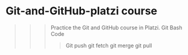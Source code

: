 # Git-and-GitHub-platzi course
>>>Practice the Git and GitHub course in Platzi. 
>>> Git Bash Code
>>>>Git push
>>>git fetch
>>>git merge
>>>git pull
